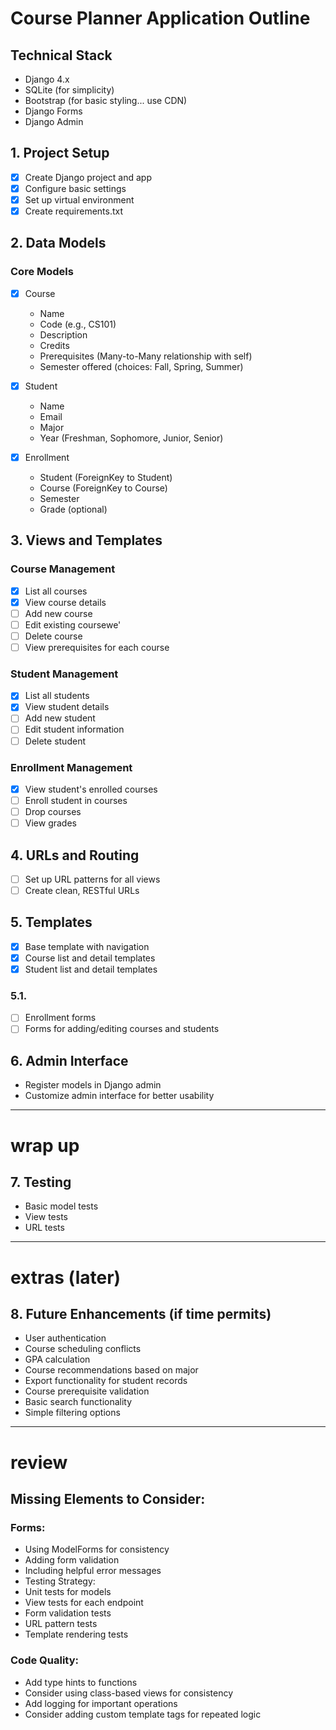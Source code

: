 # Course Planner Application Outline
## Technical Stack
- Django 4.x
- SQLite (for simplicity)
- Bootstrap (for basic styling... use CDN)
- Django Forms
- Django Admin 

## 1. Project Setup
- [x] Create Django project and app
- [x] Configure basic settings
- [x] Set up virtual environment
- [x] Create requirements.txt

## 2. Data Models
### Core Models
- [x] Course
  - Name
  - Code (e.g., CS101)
  - Description
  - Credits
  - Prerequisites (Many-to-Many relationship with self)
  - Semester offered (choices: Fall, Spring, Summer)

- [x] Student
  - Name
  - Email
  - Major
  - Year (Freshman, Sophomore, Junior, Senior)

- [x] Enrollment
  - Student (ForeignKey to Student)
  - Course (ForeignKey to Course)
  - Semester
  - Grade (optional)

## 3. Views and Templates
### Course Management
- [x] List all courses
- [x] View course details
- [ ] Add new course
- [ ] Edit existing coursewe'
- [ ] Delete course
- [ ] View prerequisites for each course

### Student Management
- [x] List all students
- [x] View student details
- [ ] Add new student
- [ ] Edit student information
- [ ] Delete student

### Enrollment Management
- [x] View student's enrolled courses
- [ ] Enroll student in courses
- [ ] Drop courses
- [ ] View grades

## 4. URLs and Routing
- [ ] Set up URL patterns for all views
- [ ] Create clean, RESTful URLs

## 5. Templates
- [x] Base template with navigation
- [x] Course list and detail templates
- [x] Student list and detail templates

### 5.1.
- [ ] Enrollment forms
- [ ] Forms for adding/editing courses and students

## 6. Admin Interface
- Register models in Django admin
- Customize admin interface for better usability

-----
# wrap up
## 7. Testing
- Basic model tests
- View tests
- URL tests

-----
# extras (later)
## 8. Future Enhancements (if time permits)
- User authentication
- Course scheduling conflicts
- GPA calculation
- Course recommendations based on major
- Export functionality for student records
- Course prerequisite validation
- Basic search functionality
- Simple filtering options

-----
# review

## Missing Elements to Consider:
### Forms:
- Using ModelForms for consistency
- Adding form validation
- Including helpful error messages
- Testing Strategy:
- Unit tests for models
- View tests for each endpoint
- Form validation tests
- URL pattern tests
- Template rendering tests

### Code Quality:
- Add type hints to functions
- Consider using class-based views for consistency
- Add logging for important operations
- Consider adding custom template tags for repeated logic